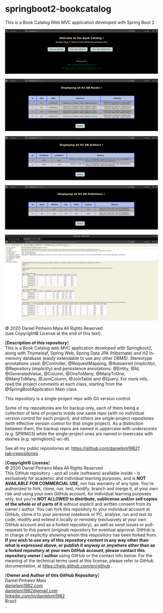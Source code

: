 # springboot2-bookcatalog
This is a Book Catalog Web MVC application developed with Spring Boot 2

![web view 1](https://github.com/danielpm1982/springboot2-bookcatalog/blob/master/src/main/java/com/danielpm1982/bookcatalog/web-view1.png)

![web view 2](https://github.com/danielpm1982/springboot2-bookcatalog/blob/master/src/main/java/com/danielpm1982/bookcatalog/web-view2.png)

![web view 3](https://github.com/danielpm1982/springboot2-bookcatalog/blob/master/src/main/java/com/danielpm1982/bookcatalog/web-view3.png)

![web view 4](https://github.com/danielpm1982/springboot2-bookcatalog/blob/master/src/main/java/com/danielpm1982/bookcatalog/web-view4.png)

![DB state after bootstrapping sample data at Main class startup](https://github.com/danielpm1982/springboot2-bookcatalog/blob/master/src/main/java/com/danielpm1982/bookcatalog/DB-state-result.png)

© 2020 Daniel Pinheiro Maia All Rights Reserved<br>
(see Copyright© License at the end of this text).

[**Description of this repository**]<br>
This is a Book Catalog web MVC application developed with Springboot2, along with Thymeleaf, Spring Web, Spring Data JPA (Hibernate) and H2 in-memory database (easily extendable to use any other DBMS). Stereotype annotations used: @Controller, @RequestMapping, @Autowired (implicitly), @Repository (implicitly) and persistence annotations: @Entity, @Id, @GeneratedValue, @Column, @OneToMany, @ManyToOne, @ManyToMany, @JoinColumn, @JoinTable and @Query. For more info, read the project comments at each class, starting from the @SpringBootApplication Main class.

This repository is a single-project repo with Git version control.

Some of my repositories are for backup only, each of them being a collection of tens of projects inside one same repo (with no individual version control for each project), and others are single-project repositores (with effective version control for that single project). As a distinction between them, the backup repos are named in uppercase with underscores (e.g. SPRING3) while the single-project ones are named in lowercase with dashes (e.g. springboot2-ac-di).

See all my public repositories at:
https://github.com/danielpm1982?tab=repositories .

[**Copyright© License**]<br>
© 2020 Daniel Pinheiro Maia All Rights Reserved<br>
This GitHub repository - and all code (software) available inside - is exclusively for academic and individual learning purposes, and is **NOT AVAILABLE FOR COMMERCIAL USE**, nor has warranty of any type. You're authorized to fork, clone, run, test, modify, branch and merge it, at your own risk and using your own GitHub account, for individual learning purposes only, but you're **NOT ALLOWED to distribute, sublicense and/or sell copies of the whole or of parts of it** without explicit and written consent from its owner / author. You can fork this repository to your individual account at GitHub, clone it to your personal notebook or PC, analyse, run and test its code, modify and extend it locally or remotely (exclusively at your own GitHub account and as a forked repository), as well as send issues or pull-requests to this parent (original) repository for eventual approval. GitHub is in charge of explicitly showing whom this respository has been forked from. **If you wish to use any of this repository content in any way other than what is expressed above, or publish it anyway or anywhere other than as a forked repository at your own GitHub account, please contact this repository owner / author** using GitHub or the contact info below. For the meaning of the technical terms used at this license, please refer to GitHub documentation, at https://help.github.com/en/github .

[**Owner and Author of this GitHub Repository**]<br>
Daniel Pinheiro Maia<br>
[danielpm1982.com](http://www.danielpm1982.com)<br>
danielpm1982@gmail.com<br>
[linkedin.com/in/danielpm1982](https://www.linkedin.com/in/danielpm1982)<br>
Brazil<br>
.
